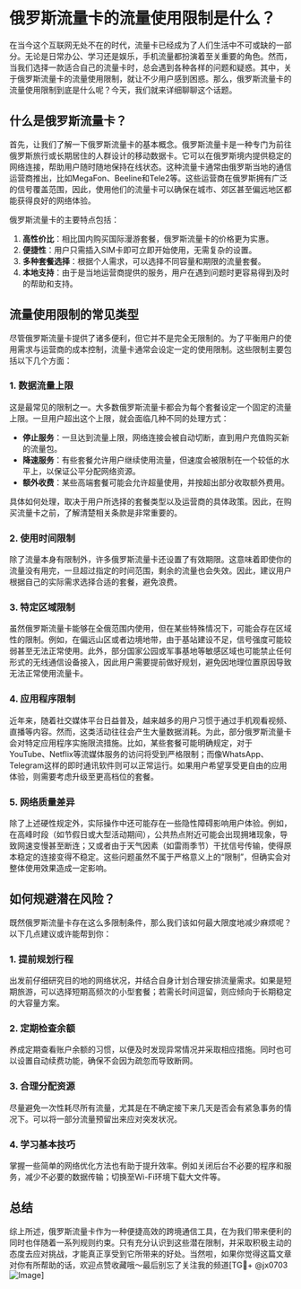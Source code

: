 # 俄罗斯流量卡的流量使用限制是什么？

在当今这个互联网无处不在的时代，流量卡已经成为了人们生活中不可或缺的一部分。无论是日常办公、学习还是娱乐，手机流量都扮演着至关重要的角色。然而，当我们选择一款适合自己的流量卡时，总会遇到各种各样的问题和疑惑。其中，关于俄罗斯流量卡的流量使用限制，就让不少用户感到困惑。那么，俄罗斯流量卡的流量使用限制到底是什么呢？今天，我们就来详细聊聊这个话题。

## 什么是俄罗斯流量卡？

首先，让我们了解一下俄罗斯流量卡的基本概念。俄罗斯流量卡是一种专门为前往俄罗斯旅行或长期居住的人群设计的移动数据卡。它可以在俄罗斯境内提供稳定的网络连接，帮助用户随时随地保持在线状态。这种流量卡通常由俄罗斯当地的通信运营商推出，比如MegaFon、Beeline和Tele2等。这些运营商在俄罗斯拥有广泛的信号覆盖范围，因此，使用他们的流量卡可以确保在城市、郊区甚至偏远地区都能获得良好的网络体验。

俄罗斯流量卡的主要特点包括：

1. **高性价比**：相比国内购买国际漫游套餐，俄罗斯流量卡的价格更为实惠。
2. **便捷性**：用户只需插入SIM卡即可立即开始使用，无需复杂的设置。
3. **多种套餐选择**：根据个人需求，可以选择不同容量和期限的流量套餐。
4. **本地支持**：由于是当地运营商提供的服务，用户在遇到问题时更容易得到及时的帮助和支持。

## 流量使用限制的常见类型

尽管俄罗斯流量卡提供了诸多便利，但它并不是完全无限制的。为了平衡用户的使用需求与运营商的成本控制，流量卡通常会设定一定的使用限制。这些限制主要包括以下几个方面：

### 1. 数据流量上限

这是最常见的限制之一。大多数俄罗斯流量卡都会为每个套餐设定一个固定的流量上限。一旦用户超出这个上限，就会面临几种不同的处理方式：

- **停止服务**：一旦达到流量上限，网络连接会被自动切断，直到用户充值购买新的流量包。
- **降速服务**：有些套餐允许用户继续使用流量，但速度会被限制在一个较低的水平上，以保证公平分配网络资源。
- **额外收费**：某些高端套餐可能会允许超量使用，并按超出部分收取额外费用。

具体如何处理，取决于用户所选择的套餐类型以及运营商的具体政策。因此，在购买流量卡之前，了解清楚相关条款是非常重要的。

### 2. 使用时间限制

除了流量本身有限制外，许多俄罗斯流量卡还设置了有效期限。这意味着即使你的流量没有用完，一旦超过指定的时间范围，剩余的流量也会失效。因此，建议用户根据自己的实际需求选择合适的套餐，避免浪费。

### 3. 特定区域限制

虽然俄罗斯流量卡能够在全俄范围内使用，但在某些特殊情况下，可能会存在区域性的限制。例如，在偏远山区或者边境地带，由于基站建设不足，信号强度可能较弱甚至无法正常使用。此外，部分国家公园或军事基地等敏感区域也可能禁止任何形式的无线通信设备接入，因此用户需要提前做好规划，避免因地理位置原因导致无法正常使用流量卡。

### 4. 应用程序限制

近年来，随着社交媒体平台日益普及，越来越多的用户习惯于通过手机观看视频、直播等内容。然而，这类活动往往会产生大量数据消耗。为此，部分俄罗斯流量卡会对特定应用程序实施限流措施。比如，某些套餐可能明确规定，对于YouTube、Netflix等流媒体服务的访问将受到严格限制；而像WhatsApp、Telegram这样的即时通讯软件则可以正常运行。如果用户希望享受更自由的应用体验，则需要考虑升级至更高档位的套餐。

### 5. 网络质量差异

除了上述硬性规定外，实际操作中还可能存在一些隐性障碍影响用户体验。例如，在高峰时段（如节假日或大型活动期间），公共热点附近可能会出现拥堵现象，导致网速变慢甚至断连；又或者由于天气因素（如雷雨季节）干扰信号传输，使得原本稳定的连接变得不稳定。这些问题虽然不属于严格意义上的“限制”，但确实会对整体使用效果造成一定影响。

## 如何规避潜在风险？

既然俄罗斯流量卡存在这么多限制条件，那么我们该如何最大限度地减少麻烦呢？以下几点建议或许能帮到你：

### 1. 提前规划行程

出发前仔细研究目的地的网络状况，并结合自身计划合理安排流量需求。如果是短期旅游，可以选择短期高频次的小型套餐；若需长时间逗留，则应倾向于长期稳定的大容量方案。

### 2. 定期检查余额

养成定期查看账户余额的习惯，以便及时发现异常情况并采取相应措施。同时也可以设置自动续费功能，确保不会因为疏忽而导致断网。

### 3. 合理分配资源

尽量避免一次性耗尽所有流量，尤其是在不确定接下来几天是否会有紧急事务的情况下。可以将一部分流量预留出来应对突发状况。

### 4. 学习基本技巧

掌握一些简单的网络优化方法也有助于提升效率。例如关闭后台不必要的程序和服务，减少不必要的数据传输；切换至Wi-Fi环境下载大文件等。

## 总结

综上所述，俄罗斯流量卡作为一种便捷高效的跨境通信工具，在为我们带来便利的同时也伴随着一系列规则约束。只有充分认识到这些潜在限制，并采取积极主动的态度去应对挑战，才能真正享受到它所带来的好处。当然啦，如果你觉得这篇文章对你有所帮助的话，欢迎点赞收藏哦～最后别忘了关注我的频道[TG💪+ @jx0703 ![Image](https://github.com/user-attachments/assets/dbca1d08-cadb-493c-b0ec-ad6f7a83f270)]